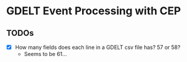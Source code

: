 # GDELT Event Processing with CEP

## TODOs

- [X] How many fields does each line in a GDELT csv file has? 57 or 58?
  * Seems to be 61...